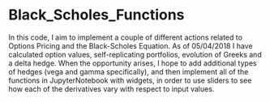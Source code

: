 # Black_Scholes_Functions

In this code, I aim to implement a couple of different actions related to Options Pricing and the Black-Scholes Equation. As of 05/04/2018 I have calculated option values, self-replicating portfolios, evolution of Greeks and a delta hedge. When the opportunity arises, I hope to add additional types of hedges (vega and gamma specifically), and then implement all of the functions in JupyterNotebook with widgets, in order to use sliders to see how each of the derivatives vary with respect to input values.
